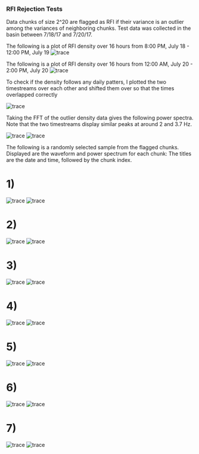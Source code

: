 
### RFI Rejection Tests

Data chunks of size 2^20 are flagged as RFI if their variance is an outlier among the variances of neighboring chunks. 
Test data was collected in the basin between 7/18/17 and 7/20/17. 

The following is a plot of RFI density over 16 hours from 8:00 PM, July 18 - 12:00 PM, July 19
![trace](170718_2200_57_waveform.png)

The following is a plot of RFI density over 16 hours from 12:00 AM, July 20 - 2:00 PM, July 20
![trace](170718_2200_57_waveform.png)

To check if the density follows any daily patters, I plotted the two timestreams over each other and shifted them over so that the times overlapped correctly

![trace](170718_2200_57_waveform.png)

Taking the FFT of the outlier density data gives the following power spectra. Note that the two timestreams display similar peaks at around 2 and 3.7 Hz.

![trace](170718_2200_57_waveform.png)
![trace](170718_2200_57_waveform.png)




The following is a randomly selected sample from the flagged chunks. Displayed are the waveform and power spectrum for each chunk:
The titles are the date and time, followed by the chunk index.



# 1)

![trace](170718_2200_57_waveform.png)
![trace](170718_2200_57_spectrum.png)

# 2)

![trace](170718_2300_113_waveform.png)
![trace](170718_2300_113_spectrum.png)

# 3)

![trace](170719_0200_576_waveform.png)
![trace](170719_0200_576_spectrum.png)

# 4)

![trace](170719_0400_1111_waveform.png)
![trace](170719_0400_1111_spectrum.png)
# 5)

![trace](170719_0500_0_waveform.png)
![trace](170719_0500_0_spectrum.png)

# 6)

![trace](170720_0200_0_waveform.png)
![trace](170720_0200_0_spectrum.png)

# 7)

![trace](20_4_170718_2200_111_waveform.png)
![trace](20_4_1701718_2200_111_fft.png)






